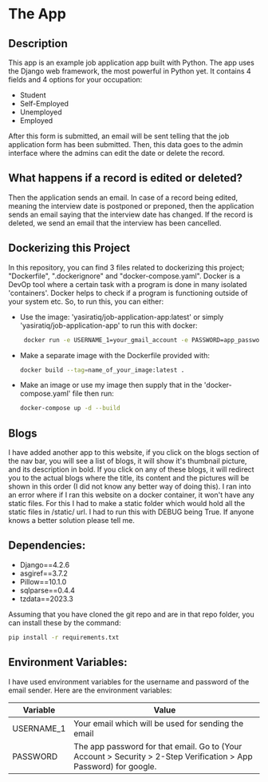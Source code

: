 # The App
## Description
This app is an example job application app built with Python. The app uses the Django web framework, the most powerful in Python yet.
It contains 4 fields and 4 options for your occupation:
- Student
- Self-Employed
- Unemployed
- Employed

After this form is submitted, an email will be sent telling that the job application form has been submitted. Then, this data goes to the admin interface where
the admins can edit the date or delete the record.

## What happens if a record is edited or deleted?
Then the application sends an email. In case of a record being edited, meaning the interview date is postponed or preponed, then 
the application sends an email saying that the interview date has changed. If the record is deleted, we send an email that the interview has been cancelled.

## Dockerizing this Project
In this repository, you can find 3 files related to dockerizing this project; "Dockerfile", ".dockerignore" and "docker-compose.yaml". Docker is a DevOp tool where a certain task with a program is done in many isolated 'containers'. Docker helps to check if a program is functioning outside of your system etc. So, to run this, you can either:
* Use the image: 'yasiratiq/job-application-app:latest' or simply 'yasiratiq/job-application-app' to run this with docker:
  ```bash
   docker run -e USERNAME_1=your_gmail_account -e PASSWORD=app_password_to_USERNAME_1 -p 8000:8000 yasiratiq/job-application-app
  ```
* Make a separate image with the Dockerfile provided with:
    ```bash
    docker build --tag=name_of_your_image:latest .
    ```
* Make an image or use my image then supply that in the 'docker-compose.yaml' file then run:
    ```bash
    docker-compose up -d --build
    ```
## Blogs
I have added another app to this website, if you click on the blogs section of the nav bar, you will see a list of blogs, it will show it's thumbnail picture, and its description in bold. If you click on any of these blogs, it will redirect you to the actual blogs where the title, its content and the pictures will be shown in this order (I did not know any better way of doing this). I ran into an error where if I ran this website on a docker container, it won't have any static files. For this I had to make a static folder which would hold all the static files in /static/ url. I had to run this with DEBUG being True. If anyone knows a better solution please tell me.

## Dependencies:
- Django==4.2.6
- asgiref==3.7.2
- Pillow==10.1.0
- sqlparse==0.4.4
- tzdata==2023.3

Assuming that you have cloned the git repo and are in that repo folder, you can install these by the command:
```bash
pip install -r requirements.txt
```

## Environment Variables:
I have used environment variables for the username and password of the email sender. Here are the environment variables:

| Variable   | Value                                                                                                             |
|------------|-------------------------------------------------------------------------------------------------------------------|
| USERNAME_1 | Your email which will be used for sending the email                                                               |
| PASSWORD   | The app password for that email. Go to (Your Account > Security > 2-Step Verification > App Password) for google. |